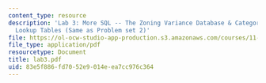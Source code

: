 ```yaml
---
content_type: resource
description: 'Lab 3: More SQL -- The Zoning Variance Database & Categorization via
  Lookup Tables (Same as Problem set 2)'
file: https://ol-ocw-studio-app-production.s3.amazonaws.com/courses/11-521-spatial-database-management-and-advanced-geographic-information-systems-spring-2003/83e5f886fd7052e9014eea7cc976c364_lab3.pdf
file_type: application/pdf
resourcetype: Document
title: lab3.pdf
uid: 83e5f886-fd70-52e9-014e-ea7cc976c364
---
```

